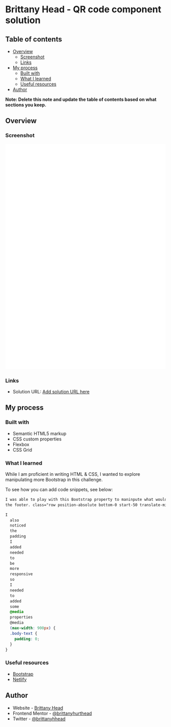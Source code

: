 # Brittany Head - QR code component solution

## Table of contents

- [Overview](#overview)
  - [Screenshot](#screenshot)
  - [Links](#links)
- [My process](#my-process)
  - [Built with](#built-with)
  - [What I learned](#what-i-learned)
  - [Useful resources](#useful-resources)
- [Author](#author)

**Note: Delete this note and update the table of contents based on what sections you keep.**

## Overview

### Screenshot

![](images/screenshot.png)

### Links

- Solution URL: [Add solution URL here](https://peppy-frangollo-09e0fa.netlify.app)

## My process

### Built with

- Semantic HTML5 markup
- CSS custom properties
- Flexbox
- CSS Grid

### What I learned

While I am proficient in writing HTML & CSS, I wanted to explore manipulating more Bootstrap in this challenge.

To see how you can add code snippets, see below:

```html
I was able to play with this Bootstrap property to maninpute what would act as
the footer. class="row position-absolute bottom-0 start-50 translate-middle-x">
```

```css
I
  also
  noticed
  the
  padding
  I
  added
  needed
  to
  be
  more
  responsive
  so
  I
  needed
  to
  added
  some
  @media
  properties
  @media
  (max-width: 900px) {
  .body-text {
    padding: 0;
  }
}
```

### Useful resources

- [Bootstrap](https://getbootstrap.com/)
- [Netlify](https://www.netlify.com/)

## Author

- Website - [Brittany Head](https://www.github.com/brittanyhurthead)
- Frontend Mentor - [@brittanyhurthead](https://www.frontendmentor.io/profile/brittanyhurthead)
- Twitter - [@brittanyhhead](https://www.twitter.com/brittanyhhead)
